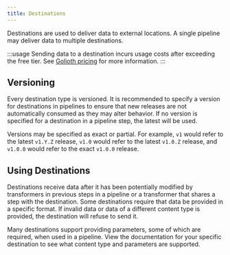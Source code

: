 ```yaml
---
title: Destinations
---
```


Destinations are used to deliver data to external locations. A single pipeline
may deliver data to multiple destinations.

:::usage
Sending data to a destination incurs usage costs after exceeding the free tier.
See [Golioth pricing](https://golioth.io/pricing) for more information.
:::

## Versioning

Every destination type is versioned. It is recommended to specify a version for
destinations in pipelines to ensure that new releases are not automatically
consumed as they may alter behavior. If no version is specified for a
destination in a pipeline step, the latest will be used.

Versions may be specified as exact or partial. For example, `v1` would refer to
the latest `v1.Y.Z` release, `v1.0` would refer to the latest `v1.0.Z` release,
and `v1.0.0` would refer to the exact `v1.0.0` release.

## Using Destinations

Destinations receive data after it has been potentially modified by transformers
in previous steps in a pipeline or a transformer that shares a step with the
destination. Some destinations require that data be provided in a specific
format. If invalid data or data of a different content type is provided, the
destination will refuse to send it.

Many destinations support providing parameters, some of which are required, when
used in a pipeline. View the documentation for your specific destination to see
what content type and parameters are supported.
